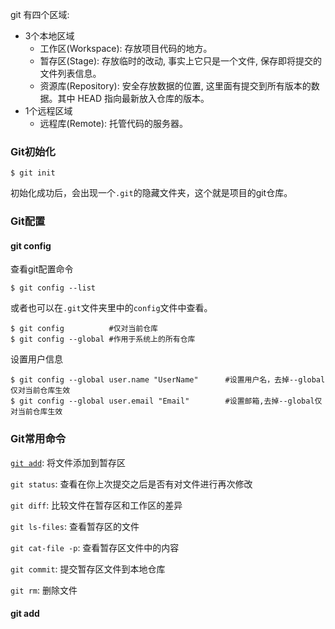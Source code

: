 git 有四个区域:

- 3个本地区域
  - 工作区(Workspace): 存放项目代码的地方。
  - 暂存区(Stage): 存放临时的改动, 事实上它只是一个文件, 保存即将提交的文件列表信息。
  - 资源库(Repository): 安全存放数据的位置, 这里面有提交到所有版本的数据。其中 HEAD 指向最新放入仓库的版本。
- 1个远程区域
  - 远程库(Remote): 托管代码的服务器。

### Git初始化

```git
$ git init
```

初始化成功后，会出现一个`.git`的隐藏文件夹，这个就是项目的git仓库。

### Git配置

#### git config

查看git配置命令

```
$ git config --list
```

或者也可以在`.git`文件夹里中的`config`文件中查看。

```
$ git config		  #仅对当前仓库
$ git config --global #作用于系统上的所有仓库
```

设置用户信息

```
$ git config --global user.name "UserName"		#设置用户名，去掉--global仅对当前仓库生效
$ git config --global user.email "Email"		#设置邮箱,去掉--global仅对当前仓库生效
```

### Git常用命令

<a href="#git add">`git add`</a>: 将文件添加到暂存区

`git status`: 查看在你上次提交之后是否有对文件进行再次修改

`git diff`: 比较文件在暂存区和工作区的差异

`git ls-files`: 查看暂存区的文件

`git cat-file -p`: 查看暂存区文件中的内容

`git commit`: 提交暂存区文件到本地仓库

`git rm`: 删除文件



#### <a id="git add">git add</a>

